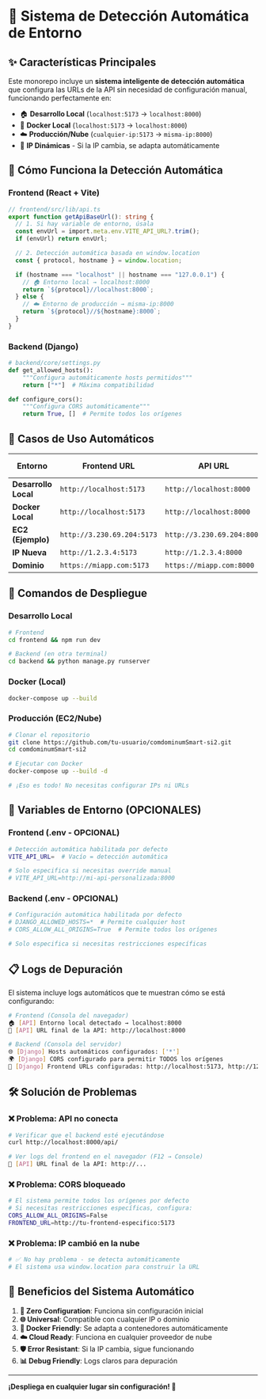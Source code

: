 # 🚀 Sistema de Detección Automática de Entorno

## ✨ Características Principales

Este monorepo incluye un **sistema inteligente de detección automática** que configura las URLs de la API sin necesidad de configuración manual, funcionando perfectamente en:

- 🏠 **Desarrollo Local** (`localhost:5173` → `localhost:8000`)
- 🐳 **Docker Local** (`localhost:5173` → `localhost:8000`)
- ☁️ **Producción/Nube** (`cualquier-ip:5173` → `misma-ip:8000`)
- 🔄 **IP Dinámicas** - Si la IP cambia, se adapta automáticamente

## 🧠 Cómo Funciona la Detección Automática

### Frontend (React + Vite)

```typescript
// frontend/src/lib/api.ts
export function getApiBaseUrl(): string {
  // 1. Si hay variable de entorno, úsala
  const envUrl = import.meta.env.VITE_API_URL?.trim();
  if (envUrl) return envUrl;

  // 2. Detección automática basada en window.location
  const { protocol, hostname } = window.location;

  if (hostname === "localhost" || hostname === "127.0.0.1") {
    // 🏠 Entorno local → localhost:8000
    return `${protocol}//localhost:8000`;
  } else {
    // ☁️ Entorno de producción → misma-ip:8000
    return `${protocol}//${hostname}:8000`;
  }
}
```

### Backend (Django)

```python
# backend/core/settings.py
def get_allowed_hosts():
    """Configura automáticamente hosts permitidos"""
    return ["*"]  # Máxima compatibilidad

def configure_cors():
    """Configura CORS automáticamente"""
    return True, []  # Permite todos los orígenes
```

## 🎯 Casos de Uso Automáticos

| Entorno              | Frontend URL               | API URL                    | Configuración Necesaria |
| -------------------- | -------------------------- | -------------------------- | ----------------------- |
| **Desarrollo Local** | `http://localhost:5173`    | `http://localhost:8000`    | ✅ NINGUNA              |
| **Docker Local**     | `http://localhost:5173`    | `http://localhost:8000`    | ✅ NINGUNA              |
| **EC2 (Ejemplo)**    | `http://3.230.69.204:5173` | `http://3.230.69.204:8000` | ✅ NINGUNA              |
| **IP Nueva**         | `http://1.2.3.4:5173`      | `http://1.2.3.4:8000`      | ✅ NINGUNA              |
| **Dominio**          | `https://miapp.com:5173`   | `https://miapp.com:8000`   | ✅ NINGUNA              |

## 🚀 Comandos de Despliegue

### Desarrollo Local

```bash
# Frontend
cd frontend && npm run dev

# Backend (en otra terminal)
cd backend && python manage.py runserver
```

### Docker (Local)

```bash
docker-compose up --build
```

### Producción (EC2/Nube)

```bash
# Clonar el repositorio
git clone https://github.com/tu-usuario/comdominumSmart-si2.git
cd comdominumSmart-si2

# Ejecutar con Docker
docker-compose up --build -d

# ¡Eso es todo! No necesitas configurar IPs ni URLs
```

## 🔧 Variables de Entorno (OPCIONALES)

### Frontend (.env - OPCIONAL)

```bash
# Detección automática habilitada por defecto
VITE_API_URL=  # Vacío = detección automática

# Solo especifica si necesitas override manual
# VITE_API_URL=http://mi-api-personalizada:8000
```

### Backend (.env - OPCIONAL)

```bash
# Configuración automática habilitada por defecto
# DJANGO_ALLOWED_HOSTS=*  # Permite cualquier host
# CORS_ALLOW_ALL_ORIGINS=True  # Permite todos los orígenes

# Solo especifica si necesitas restricciones específicas
```

## 📋 Logs de Depuración

El sistema incluye logs automáticos que te muestran cómo se está configurando:

```bash
# Frontend (Consola del navegador)
🏠 [API] Entorno local detectado → localhost:8000
🎯 [API] URL final de la API: http://localhost:8000

# Backend (Consola del servidor)
🌐 [Django] Hosts automáticos configurados: ['*']
🌍 [Django] CORS configurado para permitir TODOS los orígenes
🎨 [Django] Frontend URLs configuradas: http://localhost:5173, http://127.0.0.1:5173
```

## 🛠️ Solución de Problemas

### ❌ Problema: API no conecta

```bash
# Verificar que el backend esté ejecutándose
curl http://localhost:8000/api/

# Ver logs del frontend en el navegador (F12 → Console)
🎯 [API] URL final de la API: http://...
```

### ❌ Problema: CORS bloqueado

```bash
# El sistema permite todos los orígenes por defecto
# Si necesitas restricciones específicas, configura:
CORS_ALLOW_ALL_ORIGINS=False
FRONTEND_URL=http://tu-frontend-especifico:5173
```

### ❌ Problema: IP cambió en la nube

```bash
# ✅ No hay problema - se detecta automáticamente
# El sistema usa window.location para construir la URL
```

## 🎉 Beneficios del Sistema Automático

1. **🔄 Zero Configuration**: Funciona sin configuración inicial
2. **🌐 Universal**: Compatible con cualquier IP o dominio
3. **🐳 Docker Friendly**: Se adapta a contenedores automáticamente
4. **☁️ Cloud Ready**: Funciona en cualquier proveedor de nube
5. **🛡️ Error Resistant**: Si la IP cambia, sigue funcionando
6. **📊 Debug Friendly**: Logs claros para depuración

---

**¡Despliega en cualquier lugar sin configuración! 🚀**
